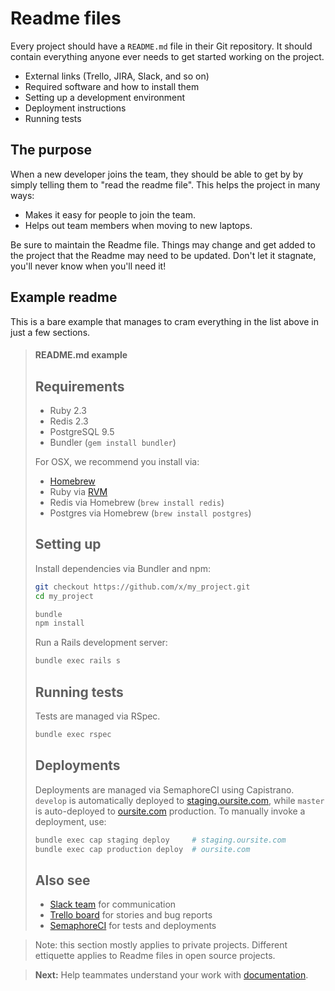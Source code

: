 # Readme files

Every project should have a `README.md` file in their Git repository. It should contain everything anyone ever needs to get started working on the project.

- External links (Trello, JIRA, Slack, and so on)
- Required software and how to install them
- Setting up a development environment
- Deployment instructions
- Running tests

## The purpose

When a new developer joins the team, they should be able to get by by simply telling them to "read the readme file". This helps the project in many ways:

- Makes it easy for people to join the team.
- Helps out team members when moving to new laptops.

Be sure to maintain the Readme file. Things may change and get added to the project that the Readme may need to be updated. Don't let it stagnate, you'll never know when you'll need it!

## Example readme

This is a bare example that manages to cram everything in the list above in just a few sections.

> <h4 class='quote-heading'>README.md example</h4>
>
> ## Requirements
>
> * Ruby 2.3
> * Redis 2.3
> * PostgreSQL 9.5
> * Bundler (`gem install bundler`)
>
> For OSX, we recommend you install via:
>
> * [Homebrew](http://brew.sh/)
> * Ruby via [RVM](https://rvm.io/)
> * Redis via Homebrew (`brew install redis`)
> * Postgres via Homebrew (`brew install postgres`)
>
> ## Setting up
>
> Install dependencies via Bundler and npm:
>
> ```bash
> git checkout https://github.com/x/my_project.git
> cd my_project
>
> bundle
> npm install
> ```
>
> Run a Rails development server:
>
> ```bash
> bundle exec rails s
> ```
>
> ## Running tests
>
> Tests are managed via RSpec.
>
> ```bash
> bundle exec rspec
> ```
>
> ## Deployments
>
> Deployments are managed via SemaphoreCI using Capistrano. `develop` is automatically deployed to [staging.oursite.com](#), while `master` is auto-deployed to [oursite.com](#) production. To manually invoke a deployment, use:
>
> ```bash
> bundle exec cap staging deploy     # staging.oursite.com
> bundle exec cap production deploy  # oursite.com
> ```
>
> ## Also see
>
> * [Slack team](#) for communication
> * [Trello board](#) for stories and bug reports
> * [SemaphoreCI](#) for tests and deployments

<blockquote class='note-callout -info'>
Note: this section mostly applies to private projects. Different ettiquette applies to Readme files in open source projects.
</blockquote>

> **Next:** Help teammates understand your work with [documentation](inline_docs.md).
